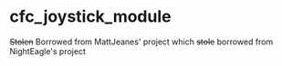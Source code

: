 # cfc_joystick_module
~~Stolen~~ Borrowed from MattJeanes' project which ~~stole~~ borrowed from NightEagle's project
